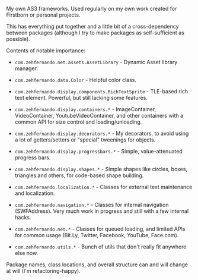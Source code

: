 My own AS3 frameworks. Used regularly on my own work created for Firstborn or personal projects.

This has everything put together and a little bit of a cross-dependency between packages (although I try to make packages as self-sufficient as possible).

Contents of notable importance:

* `com.zehfernando.net.assets.AssetLibrary` - Dynamic Asset library manager.

* `com.zehfernando.data.Color` - Helpful color class.

* `com.zehfernando.display.components.RichTextSprite` - TLE-based rich text element. Powerful, but still lacking some features.

* `com.zehfernando.display.containers.*` - ImageContainer, VideoContainer, YoutubeVideoContainer, and other containers with a common API for size control and loading/unloading.

* `com.zehfernando.display.decorators.*` - My decorators, to avoid using a lot of getters/setters or "special" tweenings for objects.

* `com.zehfernando.display.progressbars.*` - Simple, value-attenuated progress bars.

* `com.zehfernando.display.shapes.*` - Simple shapes like circles, boxes, triangles and others, for code-based shape building.

* `com.zehfernando.localization.*` - Classes for external text maintenance and localization.

* `com.zehfernando.navigation.*` - Classes for internal navigation (SWFAddress). Very much work in progress and still with a few internal hacks.

* `com.zehfernando.net.*` - Classes for queued loading, and limited APIs for common usage (Bit.Ly, Twitter, Facebook, YouTube, Face.com).

* `com.zehfernando.utils.*` - Bunch of utils that don't really fit anywhere else now.

Package names, class locations, and overall structure can and will change at will (I'm refactoring-happy).
